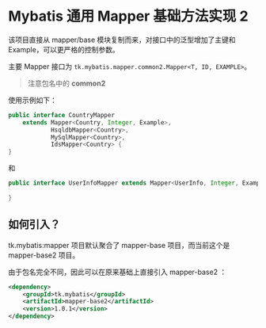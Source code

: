 # Mybatis 通用 Mapper 基础方法实现 2

该项目直接从 mapper/base 模块复制而来，对接口中的泛型增加了主键和 Example，可以更严格的控制参数。

主要 Mapper 接口为 `tk.mybatis.mapper.common2.Mapper<T, ID, EXAMPLE>`。

> 注意包名中的 **common2**

使用示例如下：

```java
public interface CountryMapper 
    extends Mapper<Country, Integer, Example>, 
            HsqldbMapper<Country>, 
            MySqlMapper<Country>, 
            IdsMapper<Country> {
}
```

和

```java
public interface UserInfoMapper extends Mapper<UserInfo, Integer, Example> {
    
}
```

## 如何引入？

tk.mybatis:mapper 项目默认聚合了 mapper-base 项目，而当前这个是 mapper-base2 项目。

由于包名完全不同，因此可以在原来基础上直接引入 mapper-base2 ：
```xml
<dependency>
    <groupId>tk.mybatis</groupId>
    <artifactId>mapper-base2</artifactId>
    <version>1.0.1</version>
</dependency>
```
